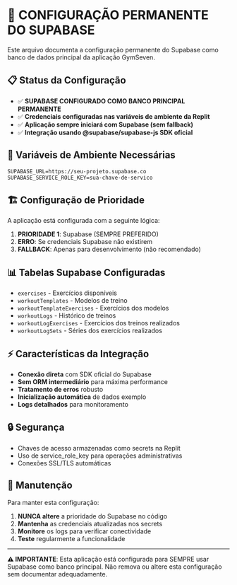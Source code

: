 # 🚀 CONFIGURAÇÃO PERMANENTE DO SUPABASE

Este arquivo documenta a configuração permanente do Supabase como banco de dados principal da aplicação GymSeven.

## 📋 Status da Configuração

- ✅ **SUPABASE CONFIGURADO COMO BANCO PRINCIPAL PERMANENTE**
- ✅ **Credenciais configuradas nas variáveis de ambiente da Replit**
- ✅ **Aplicação sempre iniciará com Supabase (sem fallback)**
- ✅ **Integração usando @supabase/supabase-js SDK oficial**

## 🔧 Variáveis de Ambiente Necessárias

```
SUPABASE_URL=https://seu-projeto.supabase.co
SUPABASE_SERVICE_ROLE_KEY=sua-chave-de-servico
```

## 🏗️ Configuração de Prioridade

A aplicação está configurada com a seguinte lógica:

1. **PRIORIDADE 1**: Supabase (SEMPRE PREFERIDO)
2. **ERRO**: Se credenciais Supabase não existirem
3. **FALLBACK**: Apenas para desenvolvimento (não recomendado)

## 📊 Tabelas Supabase Configuradas

- `exercises` - Exercícios disponíveis
- `workoutTemplates` - Modelos de treino
- `workoutTemplateExercises` - Exercícios dos modelos
- `workoutLogs` - Histórico de treinos
- `workoutLogExercises` - Exercícios dos treinos realizados
- `workoutLogSets` - Séries dos exercícios realizados

## ⚡ Características da Integração

- **Conexão direta** com SDK oficial do Supabase
- **Sem ORM intermediário** para máxima performance
- **Tratamento de erros** robusto
- **Inicialização automática** de dados exemplo
- **Logs detalhados** para monitoramento

## 🔒 Segurança

- Chaves de acesso armazenadas como secrets na Replit
- Uso de service_role_key para operações administrativas
- Conexões SSL/TLS automáticas

## 📝 Manutenção

Para manter esta configuração:

1. **NUNCA altere** a prioridade do Supabase no código
2. **Mantenha** as credenciais atualizadas nos secrets
3. **Monitore** os logs para verificar conectividade
4. **Teste** regularmente a funcionalidade

---

**⚠️ IMPORTANTE**: Esta aplicação está configurada para SEMPRE usar Supabase como banco principal. Não remova ou altere esta configuração sem documentar adequadamente.